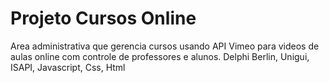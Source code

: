 # Projeto Cursos Online
Area administrativa que gerencia cursos usando API Vimeo para videos de aulas online com controle de professores e alunos. Delphi Berlin, Unigui, ISAPI, Javascript, Css, Html
